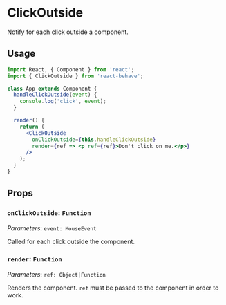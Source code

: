 # ClickOutside

[create-ref]: https://reactjs.org/docs/react-api.html#reactcreateref

Notify for each click outside a component.

## Usage

```jsx
import React, { Component } from 'react';
import { ClickOutside } from 'react-behave';

class App extends Component {
  handleClickOutside(event) {
    console.log('click', event);
  }

  render() {
    return (
      <ClickOutside
        onClickOutside={this.handleClickOutside}
        render={ref => <p ref={ref}>Don't click on me.</p>}
      />
    );
  }
}
```

## Props

### `onClickOutside`: `Function`

_Parameters_: `event: MouseEvent`

Called for each click outside the component.

### `render`: `Function`

_Parameters_: `ref: Object|Function`

Renders the component.
`ref` must be passed to the component in order to work.
